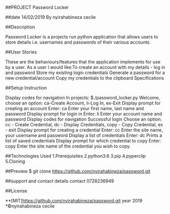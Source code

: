 ##PROJECT Password Locker

##date 14/02/2019 By nyirahabineza cecile

##Description

Password Locker is a projects run python application that allows users to store details i.e. usernames and passwords of their various accounts.

##User Stories

These are the behaviours/features that the application implements for use by a user.
As a user I would like:To create an account with my details - log in and password
Store my existing login credentials
Generate a password for a new credential/account
Copy my credentials to the clipboard
Specifications

##Setup Instruction

Display codes for navigation	In projects: $./password_locker.py	Welcome, choose an option: ca-Create Account, li-Log In, ex-Exit
Display prompt for creating an account	Enter: ca	Enter your first name, last name and password
Display prompt for login in	Enter: li	Enter your account name and password
Display codes for navigation	Successful login	Choose an option: cc - Create Credential, dc - Display Credentials, copy - Copy Credential, ex - exit
Display prompt for creating a credential	Enter: cc	Enter the site name, your username and password
Display a list of credentials	Enter: dc	Prints a list of saved credentials
Display prompt for which credential to copy	Enter: copy	Enter the site name of the credential you wish to copy.

##Technologies Used
1.Prerequisites
2.python3.6
3.pip
4.pyperclip
5.Cloning


##Preview
$ git clone https://github.com/nyirahabineza/password.git
  
  
  ##support and contact details
  contact 0728236949
  
##License

**[MIT]https://github.com/nyirahabineza/password.git year 2019 *©nyirahabineza cecile
